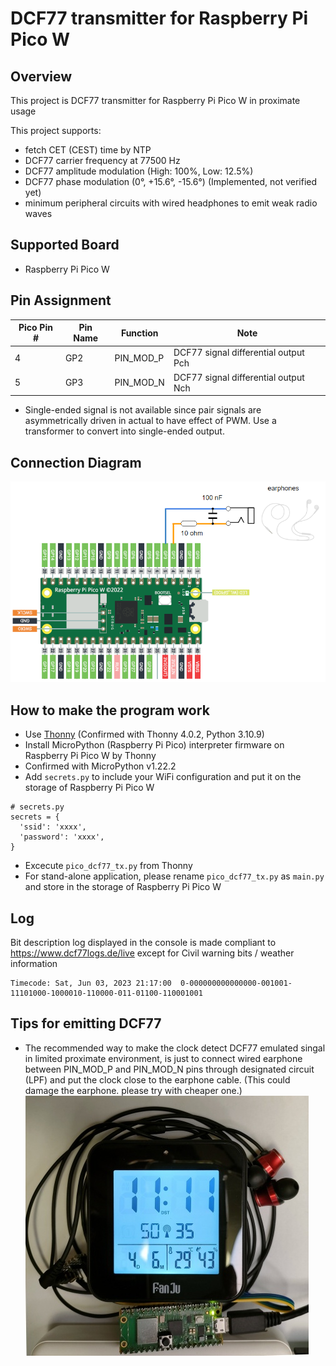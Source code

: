 # DCF77 transmitter for Raspberry Pi Pico W

## Overview
This project is DCF77 transmitter for Raspberry Pi Pico W in proximate usage

This project supports:
* fetch CET (CEST) time by NTP
* DCF77 carrier frequency at 77500 Hz
* DCF77 amplitude modulation (High: 100%, Low: 12.5%)
* DCF77 phase modulation (0°, +15.6°, -15.6°) (Implemented, not verified yet)
* minimum peripheral circuits with wired headphones to emit weak radio waves

## Supported Board
* Raspberry Pi Pico W

## Pin Assignment

| Pico Pin # | Pin Name | Function | Note |
----|----|----|----
|  4 | GP2 | PIN_MOD_P | DCF77 signal differential output Pch |
|  5 | GP3 | PIN_MOD_N | DCF77 signal differential output Nch |

* Single-ended signal is not available since pair signals are asymmetrically driven in actual to have effect of PWM. Use a transformer to convert into single-ended output.

## Connection Diagram
![Connection Diagram](doc/pico_dcf77_tx_connection.png)

## How to make the program work
* Use [Thonny](https://thonny.org/) (Confirmed with Thonny 4.0.2, Python 3.10.9)
* Install MicroPython (Raspberry Pi Pico) interpreter firmware on Raspberry Pi Pico W by Thonny
* Confirmed with MicroPython v1.22.2
* Add `secrets.py` to include your WiFi configuration and put it on the storage of Raspberry Pi Pico W
```
# secrets.py
secrets = {
  'ssid': 'xxxx',
  'password': 'xxxx',
}
```
* Excecute `pico_dcf77_tx.py` from Thonny
* For stand-alone application, please rename `pico_dcf77_tx.py` as `main.py` and store in the storage of Raspberry Pi Pico W

## Log
Bit description log displayed in the console is made compliant to https://www.dcf77logs.de/live except for Civil warning bits / weather information
```
Timecode: Sat, Jun 03, 2023 21:17:00  0-000000000000000-001001-11101000-1000010-110000-011-01100-110001001
```

## Tips for emitting DCF77
* The recommended way to make the clock detect DCF77 emulated singal in limited proximate environment, is just to connect wired earphone between PIN_MOD_P and PIN_MOD_N pins through designated circuit (LPF) and put the clock close to the earphone cable. (This could damage the earphone. please try with cheaper one.)
![Scene](doc/pico_dcf77_tx_scene01.jpg)
